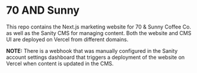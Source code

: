 # 70 AND Sunny

This repo contains the Next.js marketing website for 70 & Sunny Coffee Co. as well as the Sanity CMS for managing content. Both the website and CMS UI are deployed on Vercel from different domains.

**NOTE:** There is a webhook that was manually configured in the Sanity account settings dashboard that triggers a deployment of the website on Vercel when content is updated in the CMS.
